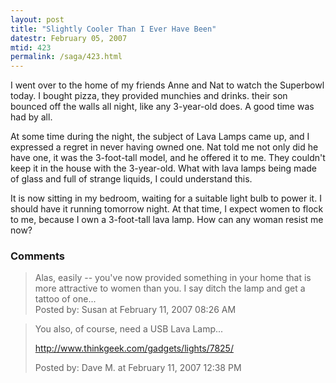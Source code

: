 ```yaml
---
layout: post
title: "Slightly Cooler Than I Ever Have Been"
datestr: February 05, 2007
mtid: 423
permalink: /saga/423.html
---
```


I went over to the home of my friends Anne and Nat to watch the Superbowl today.  I bought pizza, they provided munchies and drinks.  their son bounced off the walls all night, like any 3-year-old does.  A good time was had by all.

At some time during the night, the subject of Lava Lamps came up, and I expressed a regret in never having owned one.  Nat told me not only did he have one, it was the 3-foot-tall model, and he offered it to me.  They couldn't keep it in the house with the 3-year-old.  What with lava lamps being made of glass and full of strange liquids, I could understand this.

It is now sitting in my bedroom, waiting for a suitable light bulb to power it.  I should have it running tomorrow night.  At that time, I expect women to flock to me, because I own a 3-foot-tall lava lamp.  How can any woman resist me now?

### Comments

<blockquote>
Alas, easily -- you've now provided something in your home that is more attractive to women than you.  I say ditch the lamp and get a tattoo of one... 
<div class="comment-meta">Posted by: Susan at February 11, 2007 08:26 AM</div> </blockquote>

<blockquote>
You also, of course, need a USB Lava Lamp...

<a href="http://www.thinkgeek.com/gadgets/lights/7825/" rel="nofollow">http://www.thinkgeek.com/gadgets/lights/7825/</a>
<div class="comment-meta">Posted by: Dave M. at February 11, 2007 12:38 PM</div> </blockquote>

